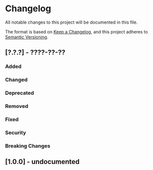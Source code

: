 # Changelog
All notable changes to this project will be documented in this file.

The format is based on [Keep a Changelog](https://keepachangelog.com/en/1.0.0/),
and this project adheres to [Semantic Versioning](https://semver.org/spec/v2.0.0.html).

## [?.?.?] - ????-??-??
### Added
### Changed
### Deprecated
### Removed
### Fixed
### Security
### Breaking Changes

## [1.0.0] - undocumented
